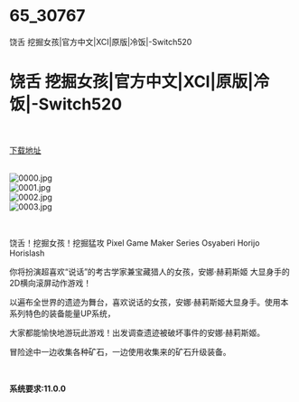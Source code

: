 # 65_30767
饶舌 挖掘女孩|官方中文|XCI|原版|冷饭|-Switch520
# 饶舌 挖掘女孩|官方中文|XCI|原版|冷饭|-Switch520
 <br/></br>
[下载地址](https://www.switch520.cc/article/30767 "下载地址")
<br/></br>

<p><img title="0000.jpg" src="https://www.switch520.cc/muke_img/2022_05_05_0db8c7d41fdbb.jpg" alt="0000.jpg"><br>
<img title="0001.jpg" src="https://www.switch520.cc/muke_img/2022_05_05_bd5cd2da2b134.jpg" alt="0001.jpg"><br>
<img title="0002.jpg" src="https://www.switch520.cc/muke_img/2022_05_05_ea3973f56f9f6.jpg" alt="0002.jpg"><br>
<img title="0003.jpg" src="https://www.switch520.cc/muke_img/2022_05_05_dc8af2f958ee7.jpg" alt="0003.jpg"></p>
<p>&nbsp;</p>
<p>饶舌！挖掘女孩！挖掘猛攻 Pixel Game Maker Series Osyaberi Horijo Horislash</p>
<p>你将扮演超喜欢“说话”的考古学家兼宝藏猎人的女孩，安娜·赫莉斯姬 大显身手的2D横向滚屏动作游戏！</p>
<p>以遍布全世界的遗迹为舞台，喜欢说话的女孩，安娜·赫莉斯姬大显身手。使用本系列特色的装备能量UP系统，</p>
<p>大家都能愉快地游玩此游戏！出发调查遗迹被破坏事件的安娜·赫莉斯姬。</p>
<p>冒险途中一边收集各种矿石，一边使用收集来的矿石升级装备。</p>
<p>&nbsp;</p>
<p><strong>系统要求:11.0.0</strong></p>



